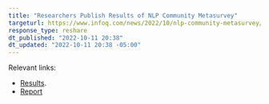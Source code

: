 ```yaml
---
title: "Researchers Publish Results of NLP Community Metasurvey"
targeturl: https://www.infoq.com/news/2022/10/nlp-community-metasurvey/ 
response_type: reshare
dt_published: "2022-10-11 20:38"
dt_updated: "2022-10-11 20:38 -05:00"
---
```


Relevant links:

- [Results](https://nlpsurvey.net/).
- [Report](https://nlpsurvey.net/nlp-metasurvey-results.pdf)